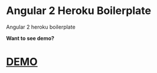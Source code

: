 # Angular 2 Heroku Boilerplate
Angular 2 heroku boilerplate

**Want to see demo?**

# [DEMO](https://angular2-boilerplate-hello.herokuapp.com/)
